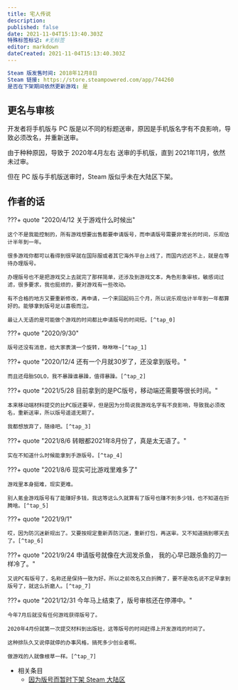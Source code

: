 ```yaml
---
title: 宅人传说
description: 
published: false
date: 2021-11-04T15:13:40.303Z
特殊标签标记: #无标签
editor: markdown
dateCreated: 2021-11-04T15:13:40.303Z
---
```


```YAML
Steam 版发售时间: 2018年12月8日
Steam 链接: https://store.steampowered.com/app/744260
是否在下架期间依然更新游戏: 是
```

## 更名与审核

开发者将手机版与 PC 版是以不同的标题送审，原因是手机版名字有不良影响，导致必须改名，并重新送审。

由于种种原因，导致于 2020年4月左右 送审的手机版，直到 2021年11月，依然未过审。

但在 PC 版与手机版送审时，Steam 版似乎未在大陆区下架。

## 作者的话

???+ quote "2020/4/12 关于游戏什么时候出"

    这个不是我能控制的，所有游戏想要出售都要申请版号，而申请版号需要非常长的时间，乐观估计半年到一年。  

    很多游戏你都可以看得到很早就在国际服或者其它海外平台上线了，而国内迟迟不上，就是在等待办理版号。 

    办理版号也不是把游戏交上去就完了那样简单，还涉及到游戏文本，角色形象审核，敏感词过滤，很多要求，我也挺烦的，要对游戏有一些改动。  

    有不合格的地方又要重新修改，再申请，一个来回起码三个月，所以说乐观估计半年到一年都算好的。能够拿到版号足以喜极而泣。  

    最让人无语的是可能做个游戏的时间都比申请版号的时间短。[^tap_0]

???+ quote "2020/9/30"

    版号还没有消息，给大家表演一个旋转，咻咻咻~[^tap_1]

???+ quote "2020/12/4 还有一个月就30岁了，还没拿到版号。"

    而且还母胎SOLO，我不暴躁谁暴躁，值得暴躁。[^tap_2]

???+ quote "2021/5/28 目前拿到的是PC版号，移动端还需要等很长时间。"

    本来移动端材料提交的比PC版还要早，但是因为分局说我游戏名字有不良影响，导致我必须改名，重新送审，所以版号遥遥无期了。  

    我都想放弃了，随缘吧。[^tap_3]

???+ quote "2021/8/6 转眼都2021年8月份了，真是太无语了。"

    实在不知道什么时候能拿到手游版号。[^tap_4]

???+ quote "2021/8/6 现实可比游戏里难多了"

    游戏里本身挺难，现实更难。

    别人氪金游戏版号有了能赚好多钱，我这等这么久就算有了版号也赚不到多少钱，也不知道在折腾啥。[^tap_5]

???+ quote "2021/9/1"

    哎，因为防沉迷新规出了。又要按规定重新弄防沉迷，重新打包，再送审。又不知道搞到哪天去了。[^tap_6]

???+ quote "2021/9/24 申请版号就像在大润发杀鱼， 我的心早已跟杀鱼的刀一样冷了。"

    又说PC有版号了，名称还是保持一致为好。所以之前改名又白折腾了，要不是改名说不定早拿到版号了，就这么折磨人。[^tap_7]

???+ quote "2021/12/31 今年马上结束了，版号审核还在停滞中。"

    今年7月后就没有任何游戏获得版号了。

    2020年4月份就第一次提交材料到出版社，这等版号的时间赶得上开发游戏的时间了。

    这种排队久又说停就停的办事风格，搞死多少创业者啊。

    做游戏的人就像根草一样。[^tap_7]

[^tap_0]: 2020-04-12. [关于游戏什么时候出 - 宅人传说's General - TapTap 宅人传说 Group](https://www.taptap.com/topic/11487740). （[Archive Today](https://archive.md/gTkQe)）
[^tap_1]: 2020-09-30. [宅人传说's Moments: 版号还没有消息，给大家表演一个旋转，咻咻咻~ - TapTap Discover Superb Games](https://www.taptap.com/moment/60405864976091363). （[Archive Today](https://archive.md/fQFPx)）
[^tap_2]: 2020-12-04. [还有一个月就30岁了，还没拿到版号。 - 宅人传说's Babble - TapTap 宅人传说 Group](https://www.taptap.com/topic/16010488). （[Archive Today](https://archive.md/Qdlqb)）
[^tap_3]: 2021-05-28. [目前拿到的是PC版号，移动端还需要等很长时间。 - 宅人传说's General - TapTap 宅人传说 Group](https://www.taptap.com/topic/18211698). （[Archive Today](https://archive.md/DoGdv)）
[^tap_4]: 2021-08-06. [转眼都2021年8月份了，真是太无语了。 - 宅人传说's Babble - TapTap 宅人传说 Group](https://www.taptap.com/topic/18935904). （[Archive Today](https://archive.md/AgHbq)）
[^tap_5]: 2021-08-06. [现实可比游戏里难多了 - 宅人传说's Babble - TapTap 宅人传说 Group](https://www.taptap.com/topic/18936356). （[Archive Today](https://archive.md/mpmX3)）
[^tap_6]: 2021-09-01. [宅人传说's Moments: 哎，因为防沉迷新规出了。又要按规定重新弄防沉迷，重新打包，再... - TapTap Discover Superb Games](https://www.taptap.com/moment/182275491225404508). （[Archive Today](https://archive.md/WL2yH)）
[^tap_7]: 2021-09-24. [申请版号就像在大润发杀鱼， 我的心早已跟杀鱼的刀一样冷了。 - 宅人传说's Babble - TapTap 宅人传说 Group](https://www.taptap.com/topic/19300711). （[Archive Today](https://archive.vn/IUIlk)）
[^tap_8]: 2021-12-31. [今年马上结束了，版号审核还在停滞中。 - 宅人传说's General - TapTap 宅人传说 Group](https://www.taptap.com/topic/19888553). （[Archive Today](https://archive.is/QmrEp)）

+ 相关条目
    + [因为版号而暂时下架 Steam 大陆区](/game/因为版号而暂时下架_Steam_大陆区.md)
